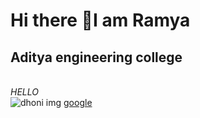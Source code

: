 # Hi there 👋I am Ramya
## Aditya engineering college

<br> *HELLO* </br>
![dhoni img](https://i.pinimg.com/736x/e5/0b/d0/e50bd074500f08c8999ff997be332287.jpg)
[google](www.google.com)
<!--
**Ramyapenke/Ramyapenke** is a ✨ _special_ ✨ repository because its `README.md` (this file) appears on your GitHub profile.

Here are some ideas to get you started:

- 🔭 I’m currently working on ...
- 🌱 I’m currently learning ...
- 👯 I’m looking to collaborate on ...
- 🤔 I’m looking for help with ...
- 💬 Ask me about ...
- 📫 How to reach me: ...
- 😄 Pronouns: ...
- ⚡ Fun fact: ...
-->
